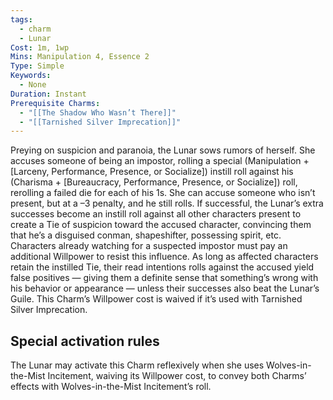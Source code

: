 ```yaml
---
tags:
  - charm
  - Lunar
Cost: 1m, 1wp
Mins: Manipulation 4, Essence 2
Type: Simple
Keywords:
  - None
Duration: Instant
Prerequisite Charms:
  - "[[The Shadow Who Wasn’t There]]"
  - "[[Tarnished Silver Imprecation]]"
---
```

Preying on suspicion and paranoia, the Lunar sows rumors of herself. She accuses someone of being an impostor, rolling a special (Manipulation + [Larceny, Performance, Presence, or Socialize]) instill roll against his (Charisma + [Bureaucracy, Performance, Presence, or Socialize]) roll, rerolling a failed die for each of his 1s. She can accuse someone who isn’t present, but at a –3 penalty, and he still rolls. If successful, the Lunar’s extra successes become an instill roll against all other characters present to create a Tie of suspicion toward the accused character, convincing them that he’s a disguised conman, shapeshifter, possessing spirit, etc. Characters already watching for a suspected impostor must pay an additional Willpower to resist this influence. As long as affected characters retain the instilled Tie, their read intentions rolls against the accused yield false positives — giving them a definite sense that something’s wrong with his behavior or appearance — unless their successes also beat the Lunar’s Guile. This Charm’s Willpower cost is waived if it’s used with Tarnished Silver Imprecation. 

## Special activation rules

The Lunar may activate this Charm reflexively when she uses Wolves-in-the-Mist Incitement, waiving its Willpower cost, to convey both Charms’ effects with Wolves-in-the-Mist Incitement’s roll.